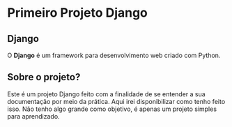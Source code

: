 # Primeiro Projeto Django

## Django

O **Django** é um framework para desenvolvimento web criado com Python.

## Sobre o projeto?

Este é um projeto Django feito com a finalidade de se entender a sua documentação por meio da prática. Aqui irei disponibilizar como tenho feito isso.
Não tenho algo grande como objetivo, é apenas um projeto simples para aprendizado.
